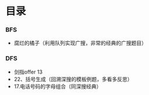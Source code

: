 # 目录

### BFS

- 腐烂的橘子（利用队列实现广搜，非常的经典的广搜题目）



### DFS

- 剑指offer 13
- 22、括号生成（回溯深搜的模板例题，多看多反思）
- 17.电话号码的字母组合（同深搜经典）